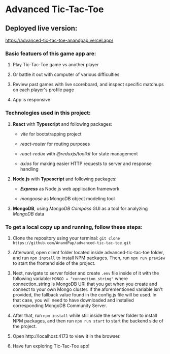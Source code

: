 # Advanced Tic-Tac-Toe

## Deployed live version:

https://advanced-tic-tac-toe-anandpap.vercel.app/

### Basic featuers of this game app are:

1.  Play Tic-Tac-Toe game vs another player

2.  Or battle it out with computer of various difficulties

3.  Review past games with live scoreboard, and inspect specific matchups on each player's profile page

4.  App is responsive

### Technologies used in this project:

1. **React** with **Typescript** and following packages:

   - _vite_ for bootstrapping project

   - _react-router_ for routing purposes

   - _react-redux_ with _@reduxjs/toolkit_ for state management

   - _axios_ for making easier HTTP requests to server and response handling

2. **Node.js** with **Typescript** and following packages:

   - **_Express_** as Node.js web application framework

   - _mongoose_ as MongoDB object modeling tool

3. **MongoDB**, using _MongoDB Compass_ GUI as a tool for analyzing _MongoDB_ data

### To get a local copy up and running, follow these steps:

1.  Clone the repository using your terminal: `git clone https://github.com/AnandPap/advanced-tic-tac-toe.git`

2.  Afterward, open client folder located inside advanced-tic-tac-toe folder, and run `npm install` to install NPM packages. Then, run `npm run preview` to start the frontend side of the project.

3.  Next, navigate to server folder and create `.env` file inside of it with the following variable: `MONGO = "connection_string"` where connection_string is MongoDB URI that you get when you create and connect to your own Mongo cluster. If the aforementioned variable isn't provided, the fallback value found in the config.js file will be used. In that case, you will need to have downloaded and installed corresponding MongoDB Community Server.

4.  After that, run `npm install` while still inside the server folder to install NPM packages, and then run `npm run start` to start the backend side of the project.

5.  Open http://localhost:4173 to view it in the browser.

6.  Have fun exploring Tic-Tac-Toe app!

